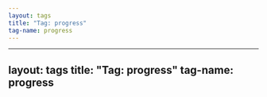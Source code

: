 ```yaml
---
layout: tags
title: "Tag: progress"
tag-name: progress
---
```

---
layout: tags
title: "Tag: progress"
tag-name: progress
---
